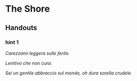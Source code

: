 # The Shore

## Handouts

### hint 1

*Carezzami leggera sulle ferite.*

*Lenitivo che non cura.*

*Sei un gentile abbraccio sul mondo, oh dura sorella crudele.*
<!---
### hint 2

*Vorticoso scendi*

*e lasciati travolgere nel fondo.*

*Non ascoltare più*

*fingi di esser cieco e di esser sordo.*

*Resta dentro il buio*

*Dormi e scendi in questo girotondo.*

### hint 3

*Soffri perché la sincerità fa male. La terra trema quando cerca di guarire.*

*Ridi e non pensare: menti a te stesso e continua a camminare.*

### hint 4

*Il destino è l'amara sorte che accompagna i viventi.*

### hint 5

*Sgorga, da profonde ferite, il sangue della terra: sangue che ribolle, soffoca, brucia.*

*Senti il peso di queste viscere che schiacciano il suolo. Inutile sacco: otre pieno di calunnie*

### hint 6

*Delle peggiori voglie umane*

*La più meschina è la bramosia di divorare*

*impunemente i frutti della terra.*

### hint 7

*Convinci te stesso che questa è la FINE.*

*Ormai è tardi per seminare la terra.*

*Convinci te stesso che questa è la FINE.*

*Si è sempre in tempo per seminare un'idea.*

*Convinci te stesso che questa è la fine.*

### hint 8

*In questa terra polverosa nessun gaudio rimane.*

*Nulla, non una parola di conforto.*

*Rallegra solo la folle illusione,*

*per nascondere algi occhi questo grande aborto,*

*di una vana speranza:*

*un amaro sorriso*

*sul viso scempiato*

*del torturatore colpevole*

*in questa stanza.*
--->
